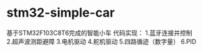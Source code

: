 # stm32-simple-car
基于STM32F103C8T6完成的智能小车
代码实现：
    1.蓝牙连接并控制  
2.超声波测距避障
3.电机驱动
4.舵机驱动
5.四路循迹（数字量）
6.PID
